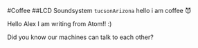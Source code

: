 #Coffee
##LCD Soundsystem
`tucsonArizona`
hello i am coffee :smiling_imp:

Hello Alex I am writing from Atom!! :)

Did you know our machines can talk to each other?
